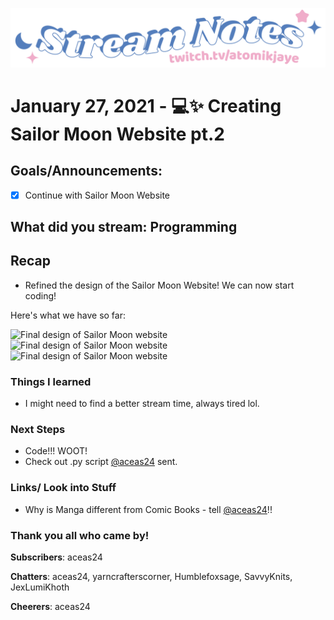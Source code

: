 [![atomikjaye Stream Notes](https://raw.githubusercontent.com/atomikjaye/Stream-Notes/master/assets/twitch-panelStream-Notes.png)](http://www.twitch.tv/atomikjaye)
# January 27, 2021 - 💻✨ Creating Sailor Moon Website pt.2

## Goals/Announcements:
- [x] Continue with Sailor Moon Website
 
## What did you stream: Programming

## Recap
- Refined the design of the Sailor Moon Website! We can now start coding! 

Here's what we have so far:

<img alt="Final design of Sailor Moon website" src="https://i.imgur.com/79G4dzf.png" height="200">

<img alt="Final design of Sailor Moon website" src="https://i.imgur.com/iz8Jisp.png" height="200">

<img alt="Final design of Sailor Moon website" src="https://i.imgur.com/r6djEFb.png" height="200">

### Things I learned
- I might need to find a better stream time, always tired lol.

### Next Steps
- Code!!! WOOT!
- Check out .py script [@aceas24](http://www.twitch.tv/aceas24) sent.

### Links/ Look into Stuff
- Why is Manga different from Comic Books - tell [@aceas24](http://www.twitch.tv/aceas24)!!

### Thank you all who came by! ###

**Subscribers**: aceas24

**Chatters**: aceas24, yarncrafterscorner, Humblefoxsage, SavvyKnits, JexLumiKhoth

**Cheerers**: aceas24
